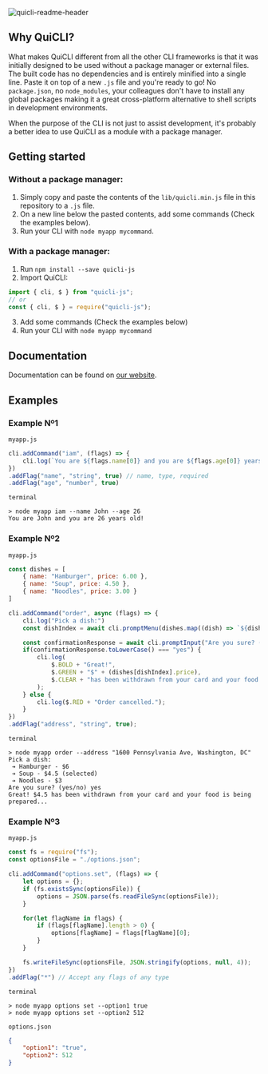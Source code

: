![quicli-readme-header](https://user-images.githubusercontent.com/21268739/112211973-bb0b8780-8c1c-11eb-8b5b-7d3db878cff2.png)

## Why QuiCLI?

What makes QuiCLI different from all the other CLI frameworks is that it was initially designed to be used without a package manager or external files. The built code has no dependencies and is entirely minified into a single line. Paste it on top of a new `.js` file and you're ready to go! No `package.json`, no `node_modules`, your colleagues don't have to install any global packages making it a great cross-platform alternative to shell scripts in development environments.

When the purpose of the CLI is not just to assist development, it's probably a better idea to use QuiCLI as a module with a package manager.

## Getting started

### Without a package manager:
1. Simply copy and paste the contents of the `lib/quicli.min.js` file in this repository to a `.js` file.
2. On a new line below the pasted contents, add some commands (Check the examples below).
3. Run your CLI with `node myapp mycommand`.

### With a package manager:
1. Run `npm install --save quicli-js`
2. Import QuiCLI:
```js
import { cli, $ } from "quicli-js";
// or
const { cli, $ } = require("quicli-js");
```
3. Add some commands (Check the examples below)
4. Run your CLI with `node myapp mycommand`

## Documentation

Documentation can be found on [our website](http://quicli.js.org).

## Examples

### Example Nº1
`myapp.js`
```js
cli.addCommand("iam", (flags) => {
    cli.log(`You are ${flags.name[0]} and you are ${flags.age[0]} years old!`);
})
.addFlag("name", "string", true) // name, type, required
.addFlag("age", "number", true)
```
`terminal`
```shell
> node myapp iam --name John --age 26
You are John and you are 26 years old!
```
### Example Nº2
`myapp.js`
```js
const dishes = [
    { name: "Hamburger", price: 6.00 },
    { name: "Soup", price: 4.50 },
    { name: "Noodles", price: 3.00 }
]

cli.addCommand("order", async (flags) => {
    cli.log("Pick a dish:")
    const dishIndex = await cli.promptMenu(dishes.map((dish) => `${dish.name} - $${dish.price}`));

    const confirmationResponse = await cli.promptInput("Are you sure? (yes/no)");
    if(confirmationResponse.toLowerCase() === "yes") {
        cli.log(
            $.BOLD + "Great!",
            $.GREEN + "$" + (dishes[dishIndex].price),
            $.CLEAR + "has been withdrawn from your card and your food is being prepared...",
        );
    } else {
        cli.log($.RED + "Order cancelled.");
    }
})
.addFlag("address", "string", true);
```
`terminal`
```shell
> node myapp order --address "1600 Pennsylvania Ave, Washington, DC"
Pick a dish:
 ➔ Hamburger - $6 
 ➔ Soup - $4.5 (selected)
 ➔ Noodles - $3 
Are you sure? (yes/no) yes
Great! $4.5 has been withdrawn from your card and your food is being prepared...
```
### Example Nº3
`myapp.js`
```js
const fs = require("fs");
const optionsFile = "./options.json";

cli.addCommand("options.set", (flags) => {
    let options = {};
    if (fs.existsSync(optionsFile)) {
        options = JSON.parse(fs.readFileSync(optionsFile));
    }

    for(let flagName in flags) {
        if (flags[flagName].length > 0) {
            options[flagName] = flags[flagName][0];
        }
    }

    fs.writeFileSync(optionsFile, JSON.stringify(options, null, 4));
})
.addFlag("*") // Accept any flags of any type
```
`terminal`
```shell
> node myapp options set --option1 true
> node myapp options set --option2 512
```
`options.json`
```json
{
    "option1": "true",
    "option2": 512
}
```

